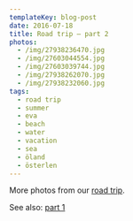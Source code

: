 ```yaml
---
templateKey: blog-post
date: 2016-07-18
title: Road trip – part 2
photos:
  - /img/27938236470.jpg
  - /img/27603044554.jpg
  - /img/27603039744.jpg
  - /img/27938262070.jpg
  - /img/27938232060.jpg
tags:
  - road trip
  - summer
  - eva
  - beach
  - water
  - vacation
  - sea
  - öland
  - österlen
---
```


More photos from our [road trip](/2016-07-12-road-trip/).

See also: [part 1](/2016-07-12-road-trip/)
